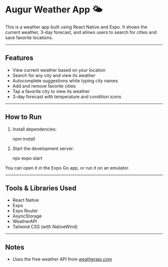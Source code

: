 

# Augur Weather App 🌤️

This is a weather app built using React Native and Expo. It shows the current weather, 3-day forecast, and allows users to search for cities and save favorite locations.

---

## Features

- View current weather based on your location
- Search for any city and view its weather
- Autocomplete suggestions while typing city names
- Add and remove favorite cities
- Tap a favorite city to view its weather
- 3-day forecast with temperature and condition icons

---

## How to Run

1. Install dependencies:

   npm install

2. Start the development server:

   npx expo start

You can open it in the Expo Go app, or run it on an emulator.

---

## Tools & Libraries Used

- React Native
- Expo
- Expo Router
- AsyncStorage
- WeatherAPI
- Tailwind CSS (with NativeWind)

---

## Notes

- Uses the free weather API from [weatherapi.com](https://weatherapi.com)
